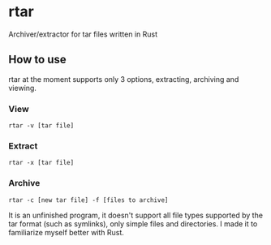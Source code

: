 # rtar
Archiver/extractor for tar files written in Rust

## How to use

rtar at the moment supports only 3 options, extracting, archiving and viewing.

### View
```
rtar -v [tar file]
```

### Extract
```
rtar -x [tar file]
```

### Archive
```
rtar -c [new tar file] -f [files to archive]
```


It is an unfinished program, it doesn't support all file types supported by
the tar format (such as symlinks), only simple files and directories. I made
it to familiarize myself better with Rust.
